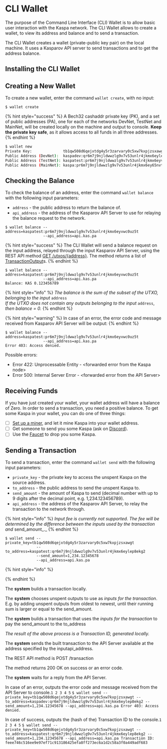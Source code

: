 # CLI Wallet

The purpose of the Command Line Interface \(CLI\) Wallet is to allow basic user interaction with the Kaspa network. The CLI Wallet allows to create a wallet, to view its address and balance and to send a transaction.

The CLI Wallet creates a wallet \(private-public key pair\) on the local machine. It uses a Kasparov API server to send transactions and to get the address balance.

## Installing the CLI Wallet

## Creating a New Wallet

To create a new wallet, enter the command `wallet create`, with no input:

```
$ wallet create
```

{% hint style="success" %}
A Bech32 cashaddr private key \(PK\), and a set of public addresses \(PA\), one for each of the networks DevNet, TestNet and MainNet, will be created locally on the machine and output to console. **Keep the private key safe**, as it allows access to all funds in all three addresses.
{% endhint %}

```bash
$ wallet new
Private Key:              tb1qw508d6qejxtdg4y5r3zarvary0c5xw7kxpjzsxawgt
Public Address (DevNet):  kaspadev:qr6m7j9njldwwzlg9v7v53unlr4jkmx6eylep8ekg2
Public Address (TestNet): kaspatest:pr6m7j9njldwwzlg9v7v53unlr4jkmx6eyvwc0uz5t
Public Address (MainNet): kaspa:pr6m7j9njldwwzlg9v7v53unlr4jkmx6ey65nvtks5
```

## Checking the Balance

To check the balance of an address, enter the command `wallet balance` with the following input parameters:

* `address` - the public address to return the balance of.
* `api_address` - the address of the Kasparov API Server to use for relaying the balance request to the network.

```text
$ wallet balance --address=kaspatest:pr6m7j9njldwwzlg9v7v53unlr4jkmx6eyvwc0uz5t
                 --api_address=api.kas.pa
```

{% hint style="success" %}
The CLI Wallet will send a balance request on the input address, relayed through the input Kasparov API Server, using the REST API method [GET /utxos/{address}](../reference/kasparov-api-server/requests-list.md#utxos-address-address). The method returns a list of [TransactionOutput](../reference/kasparov-api-server/response-types.md#transactionoutput)s.
{% endhint %}

```text
$ wallet balance --address=kaspatest:pr6m7j9njldwwzlg9v7v53unlr4jkmx6eyvwc0uz5t
                 --api_address=api.kas.pa
Balance: KAS 0.123456789
```

{% hint style="info" %}
_The balance is the sum of the subset of the UTXO, belonging to the input_ `address`  
_If the UTXO does not contain any outputs belonging to the input_ `address`, _then balance = 0._
{% endhint %}

{% hint style="warning" %}
In case of an error, the error code and message received from Kasparov API Server will be output:
{% endhint %}

```text
$ wallet balance --address=kaspatest:pr6m7j9njldwwzlg9v7v53unlr4jkmx6eyvwc0uz5t
                 --api_address=api.kas.pa
Error 403: Access denied.
```

Possible errors:

* Error 422: Unprocessable Entity - &lt;forwarded error from the Kaspa node&gt;
* Error 500: Internal Server Error - &lt;forwarded error from the API Server&gt;

## Receiving Funds

If you have just created your wallet, your wallet address will have a balance of Zero. In order to send a transaction, you need a positive balance. To get some Kaspa in your wallet, you can do one of three things:

* [ ] [Set up a miner](untitled-1/), and let it mine Kaspa into your wallet address.
* [ ] Get someone to send you some Kaspa \(ask on [Discord](https://discord.gg/WmGhhzk)\).
* [ ] Use the [Faucet](faucet.md) to drop you some Kaspa.

## Sending a Transaction

To send a transaction, enter the command `wallet send` with the following input parameters:

* `private_key` - the private key to access the unspent Kaspa on the source address.
* `to_address` - the public address to send the unspent Kaspa to.
* `send_amount` - the amount of Kaspa to send \(decimal number with up to 9 digits after the decimal point, e.g. 1,234.123456789\).
* `api_address` - the address of the Kasparov API Server, to relay the transaction to the network through.

{% hint style="info" %}
_Input fee is currently not supported. The fee will be determined by the difference between the inputs used by the transaction and_ send\_amount_._
{% endhint %}

```text
$ wallet send --private_key=tb1qw508d6qejxtdg4y5r3zarvary0c5xw7kxpjzsxawgt
              --to_address=kaspatest:qr6m7j9njldwwzlg9v7v53unlr4jkmx6eylep8ekg2
              --send_amount=1,234.12345678
              --api_address=api.kas.pa
```

{% hint style="info" %}

{% endhint %}

The **system** builds a transaction locally.

The **system** chooses unspent outputs to use as _inputs for the transaction_.  
E.g. by adding unspent outputs from oldest to newest, until their running sum is larger or equal to the send\_amount.

The **system** builds a transaction that uses the _inputs for the transaction_ to pay the send\_amount to the to\_address

_The result of the above process is a Transaction ID, generated locally._

The **system** sends the built transaction to the API Server available at the address specified by the inputapi\_address.

The REST API method is POST /transaction

The method returns 200 OK on success or an error code.

The **system** waits for a reply from the API Server.

In case of an error, outputs the error code and message received from the API Server to console.`1 2 3 4 5` `$ wallet send --private_key=tb1qw508d6qejxtdg4y5r3zarvary0c5xw7kxpjzsxawgt --to_address=kaspadev:qr6m7j9njldwwzlg9v7v53unlr4jkmx6eylep8ekg2 --send_amount=1,234.12345678 --api_address=api.kas.pa Error 403: Access denied.`

In case of success, outputs the \(hash of the\) Transaction ID to the console.`1 2 3 4 5` `$ wallet send --private_key=tb1qw508d6qejxtdg4y5r3zarvary0c5xw7kxpjzsxawgt --to_address=kaspatest:qr6m7j9njldwwzlg9v7v53unlr4jkmx6eylep8ekg2 --send_amount=1,234.12345678 --api_address=api.kas.pa Transaction ID: feee746c516ee9e97ef71c913186425efa8ff273ec6a1d2c58a3f0a449adf683`

